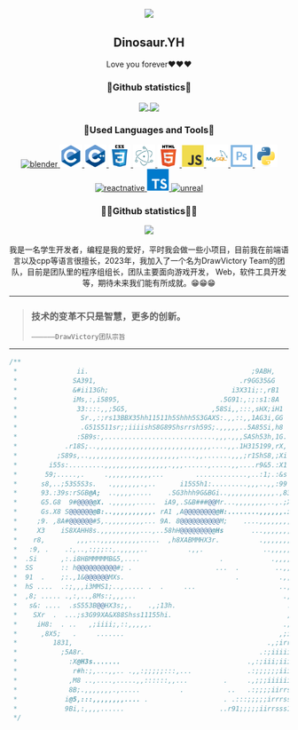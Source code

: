 <p align="center">
<img width="150" src="https://avatars.githubusercontent.com/u/114334287?v=4">
<h2 align="center">Dinosaur.YH</h2>
<p align="center">Love you forever❤❤❤</p>
</p>
<h3 align="center">🚀Github statistics🚀</h3>
<p align="center">
<a href="https://space.bilibili.com/669442389">
<img height="160px" align="center" src="https://github-readme-stats.vercel.app/api?username=dinowritecode&theme=dracula&show_icons=true&locale=cn&hide_border=true">
</a>
<a href="https://space.bilibili.com/669442389">
<img height="160px" align="center" src="https://github-readme-stats.vercel.app/api/top-langs/?username=dinowritecode&layout=compact&theme=dracula&locale=cn&hide_border=true">
</a>
</p>

<h3 align="center">🚗Used Languages and Tools🚗</h3>
<p align="center"> <a href="https://www.blender.org/" target="_blank" rel="noreferrer"> <img src="https://download.blender.org/branding/community/blender_community_badge_white.svg" alt="blender" width="40" height="40"/> </a> <a href="https://www.cprogramming.com/" target="_blank" rel="noreferrer"> <img src="https://raw.githubusercontent.com/devicons/devicon/master/icons/c/c-original.svg" alt="c" width="40" height="40"/> </a> <a href="https://www.w3schools.com/cpp/" target="_blank" rel="noreferrer"> <img src="https://raw.githubusercontent.com/devicons/devicon/master/icons/cplusplus/cplusplus-original.svg" alt="cplusplus" width="40" height="40"/> </a> <a href="https://www.w3schools.com/css/" target="_blank" rel="noreferrer"> <img src="https://raw.githubusercontent.com/devicons/devicon/master/icons/css3/css3-original-wordmark.svg" alt="css3" width="40" height="40"/> </a> <a href="https://www.electronjs.org" target="_blank" rel="noreferrer"> <img src="https://raw.githubusercontent.com/devicons/devicon/master/icons/electron/electron-original.svg" alt="electron" width="40" height="40"/> </a> <a href="https://www.w3.org/html/" target="_blank" rel="noreferrer"> <img src="https://raw.githubusercontent.com/devicons/devicon/master/icons/html5/html5-original-wordmark.svg" alt="html5" width="40" height="40"/> </a> <a href="https://developer.mozilla.org/en-US/docs/Web/JavaScript" target="_blank" rel="noreferrer"> <img src="https://raw.githubusercontent.com/devicons/devicon/master/icons/javascript/javascript-original.svg" alt="javascript" width="40" height="40"/> </a> <a href="https://www.mysql.com/" target="_blank" rel="noreferrer"> <img src="https://raw.githubusercontent.com/devicons/devicon/master/icons/mysql/mysql-original-wordmark.svg" alt="mysql" width="40" height="40"/> </a> <a href="https://www.photoshop.com/en" target="_blank" rel="noreferrer"> <img src="https://raw.githubusercontent.com/devicons/devicon/master/icons/photoshop/photoshop-line.svg" alt="photoshop" width="40" height="40"/> </a> <a href="https://www.python.org" target="_blank" rel="noreferrer"> <img src="https://raw.githubusercontent.com/devicons/devicon/master/icons/python/python-original.svg" alt="python" width="40" height="40"/> </a> <a href="https://reactnative.dev/" target="_blank" rel="noreferrer"> <img src="https://reactnative.dev/img/header_logo.svg" alt="reactnative" width="40" height="40"/> </a> <a href="https://www.typescriptlang.org/" target="_blank" rel="noreferrer"> <img src="https://raw.githubusercontent.com/devicons/devicon/master/icons/typescript/typescript-original.svg" alt="typescript" width="40" height="40"/> </a> <a href="https://unrealengine.com/" target="_blank" rel="noreferrer"> <img src="https://raw.githubusercontent.com/kenangundogan/fontisto/036b7eca71aab1bef8e6a0518f7329f13ed62f6b/icons/svg/brand/unreal-engine.svg" alt="unreal" width="40" height="40"/> </a> </p>
<h3 align="center">🏳‍🌈Github statistics🏳‍🌈</h3>
<p align="center"><img src="https://github-profile-trophy.vercel.app/?username=dinowritecode&theme=dark_lover&no-frame=false&column=-1"></p>

<p align="center">我是一名学生开发者，编程是我的爱好，平时我会做一些小项目，目前我在前端语言以及cpp等语言很擅长，2023年，我加入了一个名为DrawVictory Team的团队，目前是团队里的程序组组长，团队主要面向游戏开发，	Web，软件工具开发等，期待未来我们能有所成就。😁😁😁</P>

---

> ### **技术的变革不只是智慧，更多的创新。**
>
>     ——————DrawVictory团队宗旨

---

```c++
/**
 *               ii.                                         ;9ABH,        
 *              SA391,                                    .r9GG35&G        
 *              &#ii13Gh;                               i3X31i;:,rB1       
 *              iMs,:,i5895,                         .5G91:,:;:s1:8A       
 *               33::::,,;5G5,                     ,58Si,,:::,sHX;iH1      
 *                Sr.,:;rs13BBX35hh11511h5Shhh5S3GAXS:.,,::,,1AG3i,GG      
 *                .G51S511sr;;iiiishS8G89Shsrrsh59S;.,,,,,..5A85Si,h8      
 *               :SB9s:,............................,,,.,,,SASh53h,1G.     
 *            .r18S;..,,,,,,,,,,,,,,,,,,,,,,,,,,,,,....,,.1H315199,rX,     
 *          ;S89s,..,,,,,,,,,,,,,,,,,,,,,,,....,,.......,,,;r1ShS8,;Xi     
 *        i55s:.........,,,,,,,,,,,,,,,,.,,,......,.....,,....r9&5.:X1     
 *       59;.....,.     .,,,,,,,,,,,...        .............,..:1;.:&s     
 *      s8,..;53S5S3s.   .,,,,,,,.,..      i15S5h1:.........,,,..,,:99     
 *      93.:39s:rSGB@A;  ..,,,,.....    .SG3hhh9G&BGi..,,,,,,,,,,,,.,83    
 *      G5.G8  9#@@@@@X. .,,,,,,.....  iA9,.S&B###@@Mr...,,,,,,,,..,.;Xh   
 *      Gs.X8 S@@@@@@@B:..,,,,,,,,,,. rA1 ,A@@@@@@@@@H:........,,,,,,.iX:  
 *     ;9. ,8A#@@@@@@#5,.,,,,,,,,,... 9A. 8@@@@@@@@@@M;    ....,,,,,,,,S8  
 *     X3    iS8XAHH8s.,,,,,,,,,,...,..58hH@@@@@@@@@Hs       ...,,,,,,,:Gs   
 *    r8,        ,,,...,,,,,,,,,,.....  ,h8XABMMHX3r.          .,,,,,,,.rX:  
 *   :9, .    .:,..,:;;;::,.,,,,,..          .,,.               ..,,,,,,.59  
 *  .Si      ,:.i8HBMMMMMB&5,....                    .            .,,,,,.sMr 
 *  SS       :: h@@@@@@@@@@#; .                     ...  .         ..,,,,iM5 
 *  91  .    ;:.,1&@@@@@@MXs.                            .          .,,:,:&S 
 *  hS ....  .:;,,,i3MMS1;..,..... .  .     ...                     ..,:,.99 
 *  ,8; ..... .,:,..,8Ms:;,,,...                                     .,::.83 
 *   s&: ....  .sS553B@@HX3s;,.    .,;13h.                            .:::&1 
 *    SXr  .  ...;s3G99XA&X88Shss11155hi.                             ,;:h&, 
 *     iH8:  . ..   ,;iiii;,::,,,,,.                                 .;irHA  
 *      ,8X5;   .     .......                                       ,;iihS8Gi
 *         1831,                                                 .,;irrrrrs&@
 *           ;5A8r.                                            .:;iiiiirrss1H
 *             :X@H3s.......                                .,:;iii;iiiiirsrh
 *              r#h:;,...,,.. .,,:;;;;;:::,...              .:;;;;;;iiiirrss1
 *             ,M8 ..,....,.....,,::::::,,...         .     .,;;;iiiiiirss11h
 *             8B;.,,,,,,,.,.....          .           ..   .:;;;;iirrsss111h
 *            i@5,:::,,,,,,,,.... .                   . .:::;;;;;irrrss111111
 *            9Bi,:,,,,......                        ..r91;;;;;iirrsss1ss1111
 */
```
